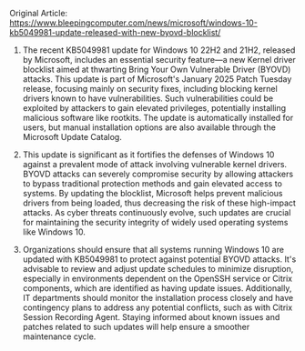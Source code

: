 Original Article: https://www.bleepingcomputer.com/news/microsoft/windows-10-kb5049981-update-released-with-new-byovd-blocklist/

1) The recent KB5049981 update for Windows 10 22H2 and 21H2, released by Microsoft, includes an essential security feature—a new Kernel driver blocklist aimed at thwarting Bring Your Own Vulnerable Driver (BYOVD) attacks. This update is part of Microsoft's January 2025 Patch Tuesday release, focusing mainly on security fixes, including blocking kernel drivers known to have vulnerabilities. Such vulnerabilities could be exploited by attackers to gain elevated privileges, potentially installing malicious software like rootkits. The update is automatically installed for users, but manual installation options are also available through the Microsoft Update Catalog. 

2) This update is significant as it fortifies the defenses of Windows 10 against a prevalent mode of attack involving vulnerable kernel drivers. BYOVD attacks can severely compromise security by allowing attackers to bypass traditional protection methods and gain elevated access to systems. By updating the blocklist, Microsoft helps prevent malicious drivers from being loaded, thus decreasing the risk of these high-impact attacks. As cyber threats continuously evolve, such updates are crucial for maintaining the security integrity of widely used operating systems like Windows 10.

3) Organizations should ensure that all systems running Windows 10 are updated with KB5049981 to protect against potential BYOVD attacks. It's advisable to review and adjust update schedules to minimize disruption, especially in environments dependent on the OpenSSH service or Citrix components, which are identified as having update issues. Additionally, IT departments should monitor the installation process closely and have contingency plans to address any potential conflicts, such as with Citrix Session Recording Agent. Staying informed about known issues and patches related to such updates will help ensure a smoother maintenance cycle.
